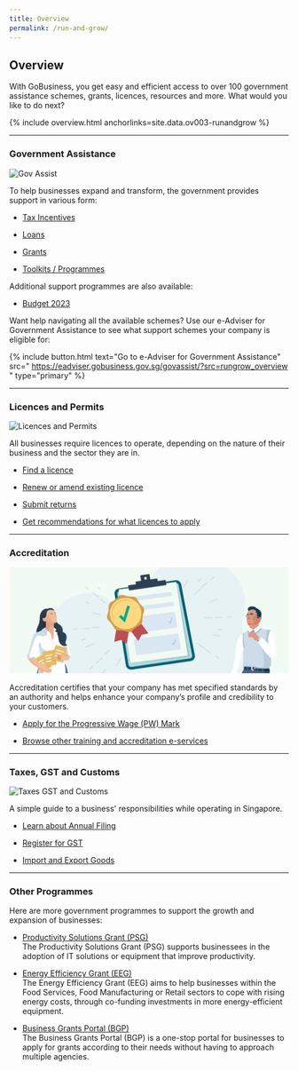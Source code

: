 ```yaml
---
title: Overview
permalink: /run-and-grow/
---
```


## Overview

With GoBusiness, you get easy and efficient access to over 100 government assistance schemes, grants, licences, resources and more. What would you like to do next?

{% include overview.html anchorlinks=site.data.ov003-runandgrow %}

---

<a name="gov-assist"></a>
### Government Assistance

![Gov Assist](/images/grow/RG-Overview-GovAssist-Banner.png)

To help businesses expand and transform, the government provides support in various form:

- [Tax Incentives](/gov-assist/tax-incentives/?src=rungrow_overview)

- [Loans](/gov-assist/loans/?src=rungrow_overview)

- [Grants](/gov-assist/grants/?src=rungrow_overview)

- [Toolkits / Programmes](/gov-assist/toolkits-programmes/?src=rungrow_overview)

Additional support programmes are also available:

- [Budget 2023](/gov-assist/budget-announcement-for-businesses/)

Want help navigating all the available schemes? Use our e-Adviser for Government Assistance to see what support schemes your company is eligible for:

{% include button.html text="Go to e-Adviser for Government Assistance" src="
https://eadviser.gobusiness.gov.sg/govassist/?src=rungrow_overview
" type="primary" %}

---

<a name="licence-permit"></a>
### Licences and Permits

![Licences and Permits](/images/grow/RG-Overview-Licensing-Banner.png)

All businesses require licences to operate, depending on the nature of their business and the sector they are in.

- [Find a licence](/licences/find-licence-by-agency/?src=rungrow_overview)

- [Renew or amend existing licence](/licences/renew-amend-licence/?src=rungrow_overview)

- [Submit returns](/licences/submit-returns/?src=rungrow_overview)

- [Get recommendations for what licences to apply](/licences/find-licence-by-sector/?src=rungrow_overview)

---

<a name="accreditation"></a>
### Accreditation

![Accreditation](/images/grow/RunandGrow_Accreditation.svg)

Accreditation certifies that your company has met specified standards by an authority and helps enhance your company’s profile and credibility to your customers.

- [Apply for the Progressive Wage (PW) Mark](/accreditation/pwmark/?src=rungrow_overview)

- [Browse other training and accreditation e-services](/e-services/training-and-accreditation/?src=rungrow_overview)

---

<a name="tax-gst-customs"></a>
### Taxes, GST and Customs

![Taxes GST and Customs](/images/grow/RG-Overview-Taxes-Banner.png)

A simple guide to a business' responsibilities while operating in Singapore.

- [Learn about Annual Filing](/run-and-grow/annual-returns/?src=rungrow_overview)

- [Register for GST](/run-and-grow/annual-returns/?src=rungrow_overview)

- [Import and Export Goods](/run-and-grow/imports-and-exports/?src=rungrow_overview)


---

<a name="other-programmmes"></a>
### Other Programmes

Here are more government programmes to support the growth and expansion of businesses:

- [Productivity Solutions Grant (PSG)](/productivity-solutions-grant/?src=rungrow_overview)<br>The Productivity Solutions Grant (PSG) supports businessees in the adoption of IT solutions or equipment that improve productivity.

- [Energy Efficiency Grant (EEG)](/energy-efficiency-grant/?src=rungrow_overview)<br>The Energy Efficiency Grant (EEG) aims to help businesses within the Food Services, Food Manufacturing or Retail sectors to cope with rising energy costs, through co-funding investments in more energy-efficient equipment.

- [Business Grants Portal (BGP)](/business-grants-portal/?src=rungrow_overview)<br>The Business Grants Portal (BGP) is a one-stop portal for businesses to apply for grants according to their needs without having to approach multiple agencies.


<script src="/jquery/jquery.min.js"></script>
<script src="/jquery/bp-menu-new-tab.js"></script>
